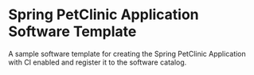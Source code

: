 # Spring PetClinic Application Software Template

A sample software template for creating the Spring PetClinic Application with CI enabled and register it to the software catalog.
